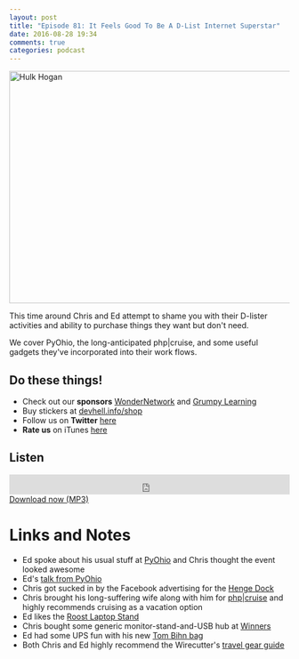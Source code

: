 ```yaml
---
layout: post
title: "Episode 81: It Feels Good To Be A D-List Internet Superstar"
date: 2016-08-28 19:34
comments: true
categories: podcast
---
```


<a href="https://www.flickr.com/photos/noticeofmeowery/88789365/in/photolist-8R4Z8-9ytWTn-aqMd7-9ywXad-aqLdA-9cv9L-95jGKr-9ywY5N-6EKWRL-9ywWPJ-9ywYws-85Wb9b-9ywZ5U-6WUHqq-8R4Z9-cFAzks-hYtQv-6vSd1u-5m4Cyh-62v229-hNfJ7E-9poQaD-CJUek-7KCFde-7xY4cR-dQC6KJ-aqEpDb-4bkvDf-5TgruS-8xSb7p-buo8vo-7Uy6nP-9ywWxG-9ytYhp-9ywYpw-qzp2Da-b8xxPz-hYoziF-9XkErn-aqLAV-aqLxs-aqMfp-89rvbb-4dUA6w-7AeDBZ-vi9F1-68MFwS-9ywWro-9ytWCV-ay2Cf9" title="Hulk Hogan"><img src="https://c6.staticflickr.com/1/40/88789365_16f4b86404_z.jpg" width="640" height="418" alt="Hulk Hogan"></a>

This time around Chris and Ed attempt to shame you with their D-lister activities and ability to purchase things they want but don't need.

We cover PyOhio, the long-anticipated php|cruise, and some useful gadgets they've incorporated into their work flows.

## Do these things!

* Check out our **sponsors** [WonderNetwork](https://wondernetwork.com/) and [Grumpy Learning](https://grumpy-learning.com)
* Buy stickers at [devhell.info/shop](http://devhell.info/shop)
* Follow us on **Twitter** [here](https://twitter.com/dev_hell)
* **Rate us** on iTunes [here](http://itunes.apple.com/us/podcast/dev-hell/id489840699)

## Listen

<iframe frameborder='0' height='36px' scrolling='no' seamless src='https://simplecast.com/e/45485?style=dark' width='100%'></iframe>
<a href="http://audio.simplecast.com/45485.mp3" rel="enclosure">Download now (MP3)</a>

# Links and Notes

* Ed spoke about his usual stuff at [PyOhio](http://www.pyohio.org/) and Chris thought the event looked awesome
* Ed's [talk from PyOhio](https://www.youtube.com/watch?v=E6hU2b0mg18&index=7&list=PL2k6bbM_wgju204mCEyw3bmDH62dp_sLu)
* Chris got sucked in by the Facebook advertising for the [Henge Dock](https://www.hengedocks.com)
* Chris brought his long-suffering wife along with him for [php|cruise](https://cruise.phparch.com) and highly recommends cruising as a vacation option
* Ed likes the [Roost Laptop Stand](http://amzn.to/2aN6j42)
* Chris bought some generic monitor-stand-and-USB hub at [Winners](http://www.winners.ca/en/)
* Ed had some UPS fun with his new [Tom Bihn bag](https://www.tombihn.com/collections/travel-bags)
* Both Chris and Ed highly recommend the Wirecutter's [travel gear guide](http://thewirecutter.com/reviews/travel-guide/)
